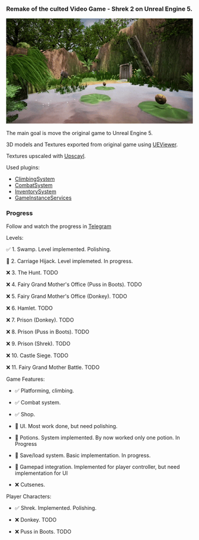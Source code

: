 ### Remake of the culted Video Game - Shrek 2 on Unreal Engine 5.
![Preview](Docs/Assets/Preview.gif)

The main goal is move the original game to Unreal Engine 5.

3D models and Textures exported from original game using [UEViewer](https://github.com/gildor2/UEViewer).

Textures upscaled with [Upscayl](https://www.upscayl.org).

Used plugins:
- [ClimbingSystem](https://github.com/Kaboms/UE-Climbing-System)
- [CombatSystem](https://github.com/Kaboms/UE-CombatSystem)
- [InventorySystem](https://github.com/Kaboms/UE-Inventory-System)
- [GameInstanceServices](https://github.com/Kaboms/UE-ServicesSubsystem)

### Progress
Follow and watch the progress in [Telegram](https://t.me/shrek_2_remake)

Levels:

✅ 1. Swamp. Level implemented. Polishing.

🔄 2. Carriage Hijack. Level implemeted. In progress.

❌ 3. The Hunt. TODO

❌ 4. Fairy Grand Mother's Office (Puss in Boots). TODO

❌ 5. Fairy Grand Mother's Office (Donkey). TODO

❌ 6. Hamlet. TODO

❌ 7. Prison (Donkey). TODO

❌ 8. Prison (Puss in Boots). TODO

❌ 9. Prison (Shrek). TODO

❌ 10. Castle Siege. TODO

❌ 11. Fairy Grand Mother Battle. TODO


Game Features:

- ✅ Platforming, climbing.

- ✅ Combat system.

- ✅ Shop.

- 🔄 UI. Most work done, but need polishing.

- 🔄 Potions. System implemented. By now worked only one potion. In Progress

- 🔄 Save/load system. Basic implementation. In progress.

- 🔄 Gamepad integration. Implemented for player controller, but need implementation for UI

- ❌ Cutsenes.


Player Characters:

- ✅ Shrek. Implemented. Polishing.

- ❌ Donkey. TODO

- ❌ Puss in Boots. TODO
